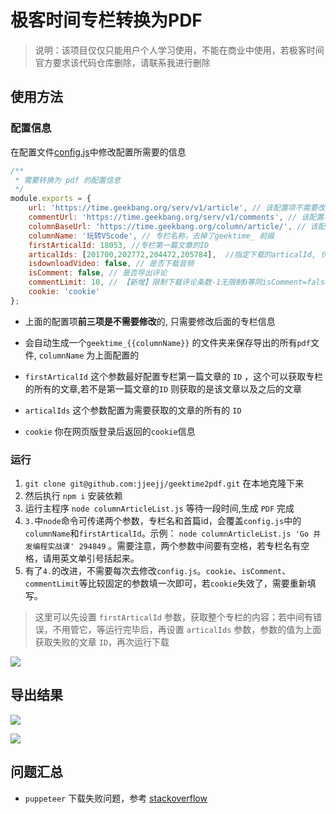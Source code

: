 # 极客时间专栏转换为PDF

>说明：该项目仅仅只能用户个人学习使用，不能在商业中使用，若极客时间官方要求该代码仓库删除，请联系我进行删除

## 使用方法

### 配置信息

在配置文件[config.js](./config,js)中修改配置所需要的信息

```js
/**
 * 需要转换为 pdf 的配置信息 
 */
module.exports = {
    url: 'https://time.geekbang.org/serv/v1/article', // 该配置项不需要改动
    commentUrl: 'https://time.geekbang.org/serv/v1/comments', // 该配置项不需要改动
    columnBaseUrl: 'https://time.geekbang.org/column/article/', // 该配置项不需要改动
    columnName: '玩转VScode', // 专栏名称，去掉了geektime_ 前缀
    firstArticalId: 18053, //专栏第一篇文章的ID
    articalIds: [201700,202772,204472,205784],  //指定下载的articalId, 优先级更高, 配置后firstArticalId配置将失效
    isdownloadVideo: false, // 是否下载音频
    isComment: false, // 是否导出评论
    commentLimit: 10, // 【新增】限制下载评论条数-1无限制0等同isComment=false
    cookie: 'cookie'
};
```

* 上面的配置项**前三项是不需要修改**的, 只需要修改后面的专栏信息

* 会自动生成一个`geektime_{{columnName}}` 的文件夹来保存导出的所有`pdf`文件, `columnName` 为上面配置的

* `firstArticalId` 这个参数最好配置专栏第一篇文章的 `ID` ，这个可以获取专栏的所有的文章,若不是第一篇文章的`ID` 则获取的是该文章以及之后的文章

* `articalIds` 这个参数配置为需要获取的文章的所有的 `ID`

* `cookie` 你在网页版登录后返回的`cookie`信息

### 运行

1. `git clone git@github.com:jjeejj/geektime2pdf.git` 在本地克隆下来
2. 然后执行 `npm i` 安装依赖
3. 运行主程序 `node columnArticleList.js` 等待一段时间,生成 `PDF` 完成
4.  `3.`中`node`命令可传递两个参数，专栏名和首篇id，会覆盖`config.js`中的`columnName`和`firstArticalId`。示例： `node columnArticleList.js 'Go 并发编程实战课' 294849` 。需要注意，两个参数中间要有空格，若专栏名有空格，请用英文单引号括起来。
5. 有了`4.`的改进，不需要每次去修改`config.js`。`cookie`、`isComment`、`commentLimit`等比较固定的参数填一次即可，若`cookie`失效了，需要重新填写。

> 这里可以先设置 `firstArticalId` 参数，获取整个专栏的内容；若中间有错误，不用管它，等运行完毕后，再设置 `articalIds` 参数，参数的值为上面获取失败的文章 `ID`，再次运行下载

![](./image/geektime_run.png)

## 导出结果

![](./image/geektime_VScode_filelist.png)

![](./image/geektime_file_content.png)

## 问题汇总

* `puppeteer` 下载失败问题，参考 [stackoverflow](https://stackoverflow.com/questions/53997175/puppeteer-error-chromium-revision-is-not-downloaded)